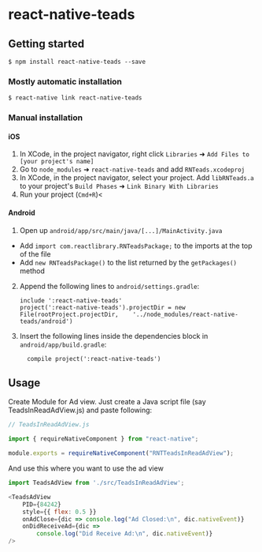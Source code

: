 
# react-native-teads

## Getting started

`$ npm install react-native-teads --save`

### Mostly automatic installation

`$ react-native link react-native-teads`

### Manual installation


#### iOS

1. In XCode, in the project navigator, right click `Libraries` ➜ `Add Files to [your project's name]`
2. Go to `node_modules` ➜ `react-native-teads` and add `RNTeads.xcodeproj`
3. In XCode, in the project navigator, select your project. Add `libRNTeads.a` to your project's `Build Phases` ➜ `Link Binary With Libraries`
4. Run your project (`Cmd+R`)<

#### Android

1. Open up `android/app/src/main/java/[...]/MainActivity.java`
  - Add `import com.reactlibrary.RNTeadsPackage;` to the imports at the top of the file
  - Add `new RNTeadsPackage()` to the list returned by the `getPackages()` method
2. Append the following lines to `android/settings.gradle`:
  	```
  	include ':react-native-teads'
  	project(':react-native-teads').projectDir = new File(rootProject.projectDir, 	'../node_modules/react-native-teads/android')
  	```
3. Insert the following lines inside the dependencies block in `android/app/build.gradle`:
  	```
      compile project(':react-native-teads')
  	```


## Usage

Create Module for  Ad view. Just create a Java script file (say TeadsInReadAdView.js) and paste following:
```javascript
// TeadsInReadAdView.js

import { requireNativeComponent } from "react-native";

module.exports = requireNativeComponent("RNTTeadsInReadAdView");
```

And use this where you want to use the ad view
```javascript
import TeadsAdView from './src/TeadsInReadAdView';

<TeadsAdView
    PID={84242}
    style={{ flex: 0.5 }}
    onAdClose={dic => console.log("Ad Closed:\n", dic.nativeEvent)}
    onDidReceiveAd={dic =>
        console.log("Did Receive Ad:\n", dic.nativeEvent)}
/>
```
  
